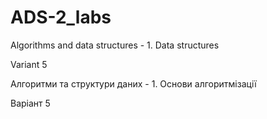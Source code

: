 # ADS-2_labs

Algorithms and data structures - 1. Data structures

Variant 5

Алгоритми та структури даних - 1. Основи алгоритмізації

Варіант 5
